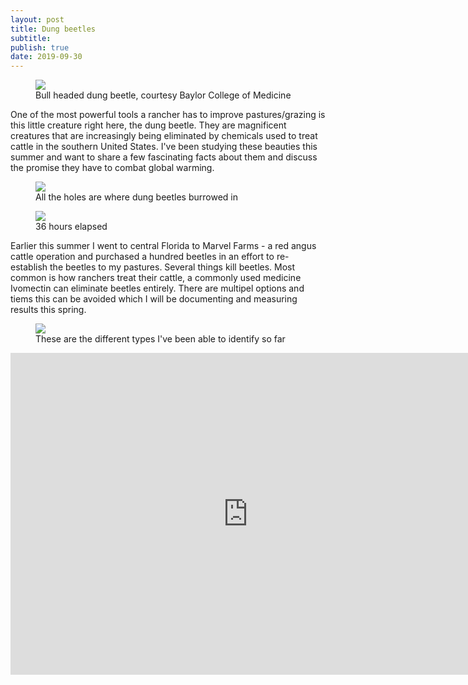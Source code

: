 ```yaml
---
layout: post
title: Dung beetles
subtitle: 
publish: true
date: 2019-09-30
---
```

<figure>
<img src="https://jonbcarroll.s3.us-east-2.amazonaws.com/20190930_beetle_taurus.jpg">
<figcaption> Bull headed dung beetle, courtesy Baylor College of Medicine</figcaption>
</figure>


One of the most powerful tools a rancher has to improve pastures/grazing is this little creature right here, the dung beetle.
They are magnificent creatures that are increasingly being eliminated by chemicals used to treat cattle in the southern United States. I've been studying these beauties this summer and want to share a few fascinating facts about them and discuss the promise they have to combat global warming.

<figure>
<img src="https://jonbcarroll.s3.us-east-2.amazonaws.com/20190928-dungbeetles.jpg">
<figcaption> All the holes are where dung beetles burrowed in</figcaption>
</figure>


<figure>
<img src="https://jonbcarroll.s3.us-east-2.amazonaws.com/20190928-dungbeetles-24.jpg">
<figcaption>36 hours elapsed</figcaption>
</figure>
 Earlier this summer I went to central Florida to Marvel Farms - a red angus cattle operation and purchased a hundred beetles in an effort to re-establish the beetles to my pastures.
 Several things kill beetles. Most common is how ranchers treat their cattle, a commonly used medicine Ivomectin can eliminate beetles entirely. There are multipel options and tiems this can be avoided which I will be documenting and measuring results this spring.
<figure>
<img src="https://jonbcarroll.s3.us-east-2.amazonaws.com/20190930_Zoo-Beetles.jpg">
<figcaption> These are the different types I've been able to identify so far</figcaption>
</figure>

<p>
<iframe width="760" height="515" src="https://www.youtube.com/embed/ZRN-Lu-m-oY" frameborder="0" allow="accelerometer; autoplay; encrypted-media; gyroscope; picture-in-picture" allowfullscreen></iframe>
